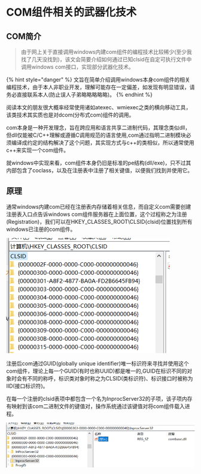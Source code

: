# COM组件相关的武器化技术

## COM简介

> 由于网上关于直接调用windows内建com组件的编程技术比较稀少\(至少我找了几天没找到\)，该文会简要介绍如何通过已知clsid在自定可执行文件中调用windows com接口，实现部分武器化技术。

{% hint style="danger" %}
文旨在简单介绍调用windows本身com组件的相关编程技术，由于本人非职业开发，理解可能存在一定偏差，如发现有明显错误，请务必直接联系本人\(防止误人子弟略略略略略\)。
{% endhint %}

阅读本文的朋友很大概率经常使用诸如atexec、wmiexec之类的横向移动工具，该类技术其实质也是对dcom\(分布式com\)组件的调用。

com本身是一种开发理念，旨在跨应用和语言共享二进制代码，其理念类似dll，但dll仅能被C/C++理解或遵循C调用规范的语言使用,com通过指明二进制模块必须编译成约定的结构解决了这个问题，其实现方式与c++的类相似，所以通常使用c++来实现一个com组件。

就windows中实现来看，com组件本身仍旧是标准的pe结构\(dll/exe\)，只不过其内部包含了coclass，以及在注册表中注册了相关键值，以便我们找到并使用它。

## 原理

通常windows内建com已经在注册表内存储着相关信息，而自定义com需要创建注册表入口点告诉windows com组件服务器在上面位置，这个过程称之为注册\(Registration\)，我们可以在HKEY\_CLASSES\_ROOT\CLSID\{clsid}位置找到所有windows已注册的com组件。

![](../.gitbook/assets/image%20%28169%29.png)

注册后com通过GUID\(globally unique identifier\)唯一标识符来寻找并使用这个com组件，理论上每一个GUID\(有时也称UUID\)都是唯一的,GUID在标识不同的对象时会有不同的称呼，标识类对象时称之为CLSID\(类标识符\)、标识接口时被称为IID\(接口标识符\)。

在每一个注册的clsid表项中都包含一个名为InprocServer32的子项，该子项内存有映射到该com二进制文件的键值对，操作系统通过该键值对将com组件载入进程。

![](../.gitbook/assets/image%20%28171%29.png)



